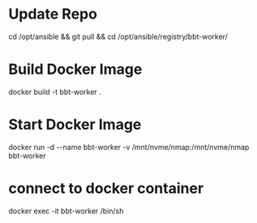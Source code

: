 # Update Repo
cd /opt/ansible && git pull && cd /opt/ansible/registry/bbt-worker/

# Build Docker Image
docker build -t bbt-worker .

# Start Docker Image
docker run -d --name bbt-worker -v /mnt/nvme/nmap:/mnt/nvme/nmap bbt-worker

# connect to docker container
docker exec -it bbt-worker /bin/sh
